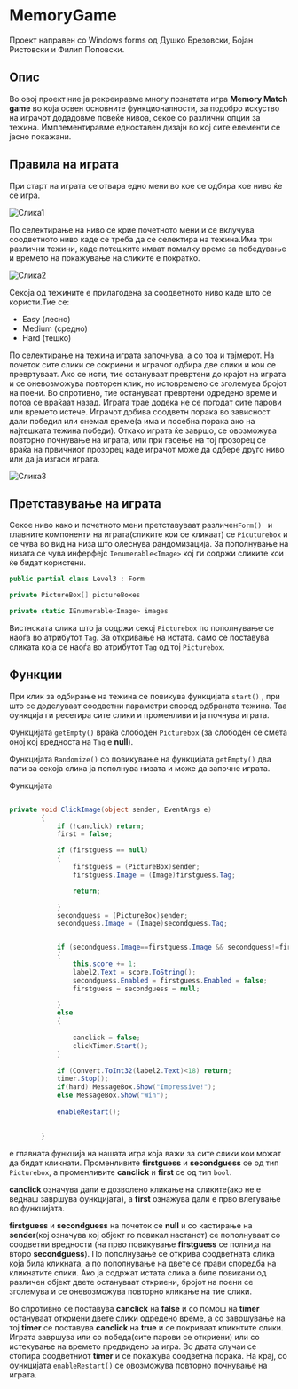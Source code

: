 # MemoryGame
Проект направен со Windows forms од Душко Брезовски, Бојан Ристовски и Филип Поповски.

## Опис
Во овој проект ние ја рекреиравме многу познатата игра **Memory Match game** во која освен основните функционалности, за подобро искуство на играчот додадовме повеќе нивоа, секое со различни опции за тежина. Имплементиравме едноставен дизајн во кој сите елементи се јасно покажани.

## Правила на играта
При старт на играта се отвара едно мени во кое се одбира кое ниво ќе се игра.


![Слика1](https://i.imgur.com/SuYnDLB.png)


По селектирање на ниво се крие почетното мени и се вклучува соодветното ниво каде се треба да се селектира на тежина.Има три различни тежини, каде потешките имаат помалку време за победување и времето на покажување на сликите е пократко.

![Слика2](https://i.imgur.com/QQqowXY.png)


Секоја од тежините е прилагодена за соодветното ниво каде што се користи.Тие се:
* Easy (лесно)
* Medium (средно)
* Hard (тешко)

По селектирање на тежина играта започнува, а со тоа и тајмерот. На почеток сите слики се сокриени и играчот одбира две слики и кои се превртуваат. Ако се исти, тие остануваат превртени до крајот на играта и се оневозможува повторен клик, но истовремено се зголемува бројот на поени. Во спротивно, тие остануваат превртени одредено време и потоа се враќаат назад.
Играта трае додека не се погодат сите парови или времето истече. Играчот добива соодветн порака во зависност дали победил или снемал време(а има и посебна порака ако на најтешката тежина победи). Откако играта ќе завршо, се овозможува повторно почнување на играта, или при гасење на тој прозорец се враќа на првичниот прозорец каде играчот може да одбере друго ниво или да ја изгаси играта. 


![Слика3](https://i.imgur.com/qHUZZyB.png)


## Претставување на играта
Секое ниво како и почетното мени претставуваат различен```Form() ``` и главните компоненти на играта(сликите кои се кликаат) се ```Picuturebox``` и се чува во вид на низа што олеснува рандомизација. За пополнување на низата се чува инферфејс ```Ienumerable<Image>``` кој ги содржи сликите кои ќе бидат користени.
```c#
public partial class Level3 : Form

private PictureBox[] pictureBoxes

private static IEnumerable<Image> images
```

Вистнската слика што ја содржи секој ```Picturebox``` по пополнување се наоѓа во атрибутот ```Tag```.  За откривање на истата. само се поставува сликата која се наоѓа во атрибутот ```Tag``` од тој ```Picturebox```.

## Функции
При клик за одбирање на тежина се повикува функцијата ```start()``` , при што се доделуваат соодветни параметри според одбраната тежина. Таа функција ги ресетира сите слики и променливи и ја почнува играта.

Функцијата ```getEmpty()``` враќа слободен ```Picturebox``` (за слободен се смета оној кој вредноста на ```Tag``` е **null**).

Функцијата ```Randomize()``` со повикување на функцијата ```getEmpty()``` два пати за секоја слика ја пополнува низата и може да започне играта.

Функцијата
```c#

private void ClickImage(object sender, EventArgs e)
        {
            if (!canclick) return;
            first = false;

            if (firstguess == null)
            {
                firstguess = (PictureBox)sender;
                firstguess.Image = (Image)firstguess.Tag;

                return;

            }
            secondguess = (PictureBox)sender;
            secondguess.Image = (Image)secondguess.Tag;


            if (secondguess.Image==firstguess.Image && secondguess!=firstguess)
            {
                this.score += 1;
                label2.Text = score.ToString();
                secondguess.Enabled = firstguess.Enabled = false;
                firstguess = secondguess = null;

            }
            else
            {
                
                canclick = false;
                clickTimer.Start();
            }
            
            if (Convert.ToInt32(label2.Text)<18) return;
            timer.Stop();
            if(hard) MessageBox.Show("Impressive!");
            else MessageBox.Show("Win");
            
            enableRestart();
            

        }
```

е главната функција на нашата игра која важи за сите слики кои можат да бидат кликнати. Променливите **firstguess** и **secondguess** се од тип ```Picturebox```, а променливите **canclick** и **first** се од тип ```bool```.

**canclick** означува дали е дозволено кликање на сликите(ако не е веднаш завршува функцијата), a **first** ознажува дали е прво влегување во функцијата. 

**firstguess** и **secondguess** на почеток се **null** и со кастирање на **sender**(кој означува кој објект го повикал настанот) се пополнуваат со соодветни вредности (на прво повикување **firstguess** се полни,а на второ **secondguess**). По пополнување се открива соодветната слика која била кликната, а по пополнување на двете се прави споредба на кликнатите слики. Ако ја содржат истата слика а биле повикани од различен објект двете остануваат откриени, бројот на поени се зголемува и се оневозможува повторно кликање на тие слики. 

Во спротивно се поставува **canclick** на **false** и со помош на **timer** остануваат откриени двете слики одредено време, а со завршување на тој **timer** се поставува **canclick** на **true** и се покриваат кликнтите слики. Играта завршува или со победа(сите парови се откриени) или со истекување на времето предвидено за игра. 
Во двата случаи се стопира соодветниот **timer** и се покажува соодветна порака. На крај, со функцијата ```enableRestart()``` се овозможува повторно почнување на играта. 
